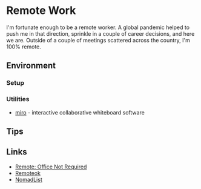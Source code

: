 # Remote Work

I'm fortunate enough to be a remote worker. A global pandemic helped to push me in that direction, sprinkle in a couple of career decisions, and here we are. Outside of a couple of meetings scattered across the country, I'm 100% remote.

## Environment

### Setup

### Utilities

- [miro](https://miro.com) - interactive collaborative whiteboard software

## Tips

## Links

- [Remote: Office Not Required](https://www.amazon.co.uk/Remote-Office-Not-Required/dp/B00FDWKJGU)
- [Remoteok](https://remoteok.io)
- [NomadList](https://nomadlist.com)
